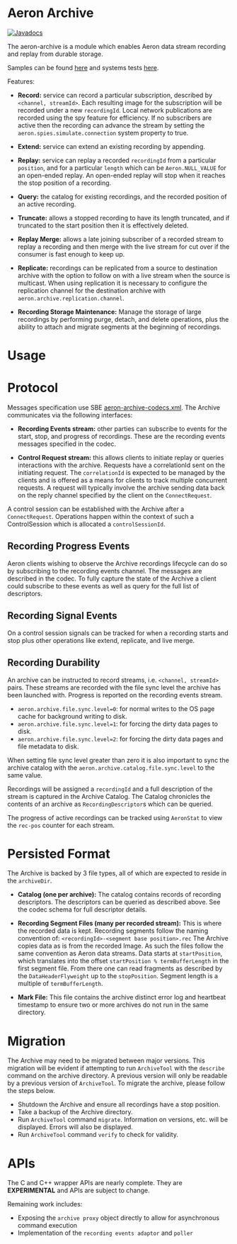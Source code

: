 Aeron Archive
===

[![Javadocs](http://www.javadoc.io/badge/io.aeron/aeron-all.svg)](http://www.javadoc.io/doc/io.aeron/aeron-all)

The aeron-archive is a module which enables Aeron data stream recording and replay from durable storage. 

Samples can be found [here](https://github.com/real-logic/aeron/blob/master/aeron-samples/scripts/archive/README.md) and
systems tests [here](https://github.com/real-logic/aeron/tree/master/aeron-system-tests/src/test/java/io/aeron/archive).

Features:

- **Record:** service can record a particular subscription, described by `<channel, streamId>`. Each resulting image
 for the subscription will be recorded under a new `recordingId`. Local network publications are recorded using the spy
 feature for efficiency. If no subscribers are active then the recording can advance the stream by setting the
 `aeron.spies.simulate.connection` system property to true.

- **Extend:** service can extend an existing recording by appending.

- **Replay:** service can replay a recorded `recordingId` from a particular `position`, and for a particular `length`
 which can be `Aeron.NULL_VALUE` for an open-ended replay. An open-ended replay will stop when it reaches the stop
 position of a recording.

- **Query:** the catalog for existing recordings, and the recorded position of an active recording.

- **Truncate:** allows a stopped recording to have its length truncated, and if truncated to the start position then it
 is effectively deleted.

- **Replay Merge:** allows a late joining subscriber of a recorded stream to replay a recording and then merge with the
 live stream for cut over if the consumer is fast enough to keep up.

- **Replicate:** recordings can be replicated from a source to destination archive with the option to follow on with
 a live stream when the source is multicast. When using replication it is necessary to configure the replication channel
 for the destination archive with `aeron.archive.replication.channel`.

- **Recording Storage Maintenance:** Manage the storage of large recordings by performing purge, detach, and delete
 operations, plus the ability to attach and migrate segments at the beginning of recordings. 

Usage
=====

Protocol
=====
Messages specification use SBE [aeron-archive-codecs.xml](https://github.com/real-logic/aeron/blob/master/aeron-archive/src/main/resources/archive/aeron-archive-codecs.xml).
The Archive communicates via the following interfaces:

 - **Recording Events stream:** other parties can subscribe to events for the start,
 stop, and progress of recordings. These are the recording events messages specified in the codec.
 
 - **Control Request stream:** this allows clients to initiate replay or queries interactions with the archive.
 Requests have a correlationId sent on the initiating request. The `correlationId` is expected to be managed by
 the clients and is offered as a means for clients to track multiple concurrent requests. A request will typically
 involve the archive sending data back on the reply channel specified by the client on the `ConnectRequest`.

A control session can be established with the Archive after a `ConnectRequest`. Operations happen within
the context of such a ControlSession which is allocated a `controlSessionId`.

Recording Progress Events
----
Aeron clients wishing to observe the Archive recordings lifecycle can do so by subscribing to the recording events
channel. The messages are described in the codec. To fully capture the state of the Archive a client could subscribe
to these events as well as query for the full list of descriptors.

Recording Signal Events
----
On a control session signals can be tracked for when a recording starts and stop plus other operations like extend,
replicate, and live merge.

Recording Durability
----
An archive can be instructed to record streams, i.e. `<channel, streamId>` pairs. These streams are recorded with the
file sync level the archive has been launched with. Progress is reported on the recording events stream.

- `aeron.archive.file.sync.level=0`: for normal writes to the OS page cache for background writing to disk.
- `aeron.archive.file.sync.level=1`: for forcing the dirty data pages to disk. 
- `aeron.archive.file.sync.level=2`: for forcing the dirty data pages and file metadata to disk.

When setting file sync level greater than zero it is also important to sync the archive catalog with the
 `aeron.archive.catalog.file.sync.level` to the same value.

Recordings will be assigned a `recordingId` and a full description of the stream is captured in the Archive Catalog.
The Catalog chronicles the contents of an archive as `RecordingDescriptor`s which can be queried.

The progress of active recordings can be tracked using `AeronStat` to view the `rec-pos` counter for each stream.

Persisted Format
=====
The Archive is backed by 3 file types, all of which are expected to reside in the `archiveDir`.

 -  **Catalog (one per archive):** The catalog contains records of recording descriptors. The descriptors can
 be queried as described above. See the codec schema for full descriptor details.
 
 - **Recording Segment Files (many per recorded stream):** This is where the recorded data is kept.
 Recording segments follow the naming convention of: `<recordingId>-<segment base position>.rec`
 The Archive copies data as is from the recorded Image. As such the files follow the same convention
 as Aeron data streams. Data starts at `startPosition`, which translates into the offset
 `startPosition % termBufferLength` in the first segment file. From there one can read fragments
 as described by the `DataHeaderFlyweight` up to the `stopPosition`. Segment length is a multiple of `termBufferLength`.
 
  - **Mark File:** This file contains the archive distinct error log and heartbeat timestamp to ensure two or more
 archives do not run in the same directory.

Migration
=====
The Archive may need to be migrated between major versions. This migration will be evident if attempting
to run `ArchiveTool` with the `describe` command on the archive directory. A previous version will
only be readable by a previous version of `ArchiveTool`. To migrate the archive, please follow
the steps below.

- Shutdown the Archive and ensure all recordings have a stop position.
- Take a backup of the Archive directory.
- Run `ArchiveTool` command `migrate`. Information on versions, etc. will be displayed. Errors
will also be displayed.
- Run `ArchiveTool` command `verify` to check for validity.

APIs
=====
The C and C++ wrapper APIs are nearly complete.  They are **EXPERIMENTAL** and APIs are subject to change.

Remaining work includes:
- Exposing the `archive proxy` object directly to allow for asynchronous command execution
- Implementation of the `recording events adaptor` and `poller`
